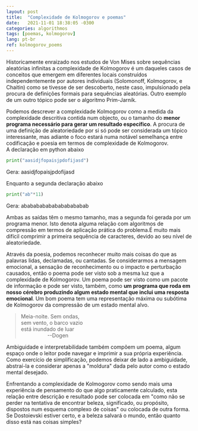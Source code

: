```yaml
---
layout: post
title:  "Complexidade de Kolmogorov e poemas"
date:   2021-11-01 18:38:05 -0300
categories: algorithmos
tags: [poemas, kolmogorov]
lang: pt-br
ref: kolmogorov_poems
---
```


Historicamente enraizado nos estudos de Von Mises sobre sequências aleatórias infinitas a complexidade de Kolmogorov é um daqueles casos de conceitos que emergem em diferentes locais construídos independentemente por autores individuais (Solomonoff, Kolmogorov, e Chaitin) como se tivesse de ser descoberto, neste caso, impulsionado pela procura de definições formais para sequências aleatórias. Outro exemplo de um outro tópico pode ser o algoritmo Prim-Jarník. 

Podemos descrever a complexidade Kolmogorov como a medida da complexidade descritiva contida num objecto, ou o tamanho do **menor programa necessário para gerar um resultado específico**. A procura de uma definição de aleatoriedade por si só pode ser considerada um tópico interessante, mas adiante o foco estará numa notável semelhança entre codificação e poesia em termos de complexidade de Kolmogorov.  
A declaração em python abaixo

```python
print("aasidjfopaisjpdofijasd")
```
Gera: aasidjfopaisjpdofijasd

Enquanto a segunda declaração abaixo
```python
print("ab"*11)
```
Gera: ababababababababababab

Ambas as saídas têm o mesmo tamanho, mas a segunda foi gerada por um programa menor. Isto denota alguma relação com algoritmos de compressão em termos de aplicação prática do problema.É muito mais difícil comprimir a primeira sequência de caracteres, devido ao seu nível de aleatoriedade.

<div class="divider"></div>


Através da poesia, podemos reconhecer muito mais coisas do que as palavras lidas, declamadas, ou cantadas. Se considerarmos a mensagem emocional, a sensação de reconhecimento ou o impacto e perturbação causados, então o poema pode ser visto sob a mesma luz que a complexidade de Kolmogorov. Um poema pode ser visto como um pacote de informação e pode ser visto, também, como **um programa que roda em nosso cérebro produzindo algum estado mental que inclui uma resposta emocional**. Um bom poema tem uma representação máxima ou subótima de Kolmogorov da compressão de um estado mental alvo.

> Meia-noite. Sem ondas, <br/>
sem vento, o barco vazio <br/>
está inundado de luar <br/> 
&nbsp;&nbsp;&nbsp;&nbsp;&nbsp;&nbsp;&nbsp;&nbsp;&nbsp;&nbsp;&nbsp;&nbsp;&nbsp;&nbsp;&nbsp;&nbsp;&nbsp;&nbsp;--Dogen

Ambiguidade e interpretabilidade também compõem um poema, algum espaço onde o leitor pode navegar e imprimir a sua própria experiência. Como exercício de simplificação, podemos deixar de lado a ambiguidade, abstraí-la e considerar apenas a "moldura" dada pelo autor como o estado mental desejado.
        
Enfrentando a complexidade de Kolmogorov como sendo mais uma experiência de pensamento do que algo praticamente calculado, esta relação entre descrição e resultado pode ser colocada em "como não se perder na tentativa de encontrar beleza, significado, ou propósito, dispostos num esquema complexo de coisas" ou colocada de outra forma. Se Dostoievski estiver certo, e a beleza salvará o mundo, então quanto disso está nas coisas simples?